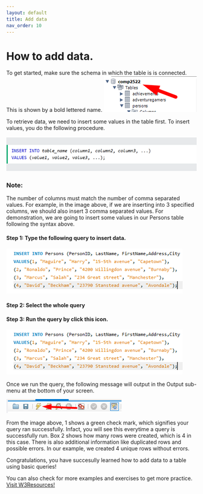 ```yaml
---
layout: default
title: Add data
nav_order: 10
---
```



# How to add data.

To get started, make sure the schema in which the table is is connected. This is shown by a bold lettered name. 
![Connected schema](https://github.com/vasshorin/VPD-Comm/blob/Gh-pages/assets/images/add1.png?raw=true)

To retrieve data, we need to insert some values in the table first. To insert values, you do the following procedure. 

![Insert Syntax](https://github.com/vasshorin/VPD-Comm/blob/Gh-pages/assets/images/add2.png?raw=true)

### Note: 
The number of columns must match the number of comma separated values. For example, in the image above, if we are inserting into 3 specified columns, we should also insert 3 comma separated values. 
For demonstration, we are going to insert some values in our Persons table following the syntax above.

#### Step 1: Type the following query to insert data.

![Insert data](https://github.com/vasshorin/VPD-Comm/blob/Gh-pages/assets/images/add3.png?raw=true)

#### Step 2: Select the whole query

#### Step 3: Run the query by click this icon.

![Run query](https://github.com/vasshorin/VPD-Comm/blob/Gh-pages/assets/images/add4.png?raw=true)

Once we run the query, the following message will output in the Output sub-menu at the bottom of your screen.

![Query sub-menu](https://github.com/vasshorin/VPD-Comm/blob/Gh-pages/assets/images/add5.png?raw=true)

From the image above, 1 shows a green check mark, which signifies your query ran successfully. Infact, you will see this everytime a query is successfully run. Box 2 shows how many rows were created, which is 4 in this case. There is also additional information like duplicated rows and possible errors. In our example, we created 4 unique rows without errors. 

Congratulations, you have succesully learned how to add data to a table using basic queries!

You can also check for more examples and exercises to get more practice. 
[Visit W3Resources!](https://www.w3schools.com/mysql/mysql_insert.asp)

